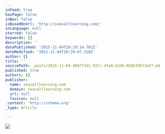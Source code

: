 ```yaml
---
inFeed: true
hasPage: false
inNav: false
isBasedOnUrl: 'http://seasaltlearning.com/'
inLanguage: null
starred: false
keywords: []
description: ''
datePublished: '2015-11-04T20:29:14.761Z'
dateModified: '2015-11-04T20:29:07.310Z'
author: []
title: ''
sourcePath: _posts/2015-11-04-40d773d1-937c-4fa0-81d6-8585395f3af7.md
published: true
authors: []
publisher:
  name: seasaltlearning.com
  domain: seasaltlearning.com
  url: null
  favicon: null
_context: 'http://schema.org'
_type: Article

---
```

![](http://seasaltlearning.com/wp-content/uploads/2015/10/Seasalt-illustrations-13.jpg)